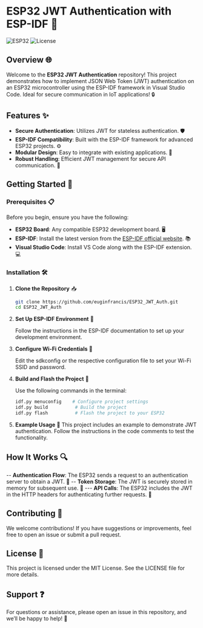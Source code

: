 # ESP32 JWT Authentication with ESP-IDF 🚀

![ESP32](https://img.shields.io/badge/ESP32-Project-orange) ![License](https://img.shields.io/badge/License-MIT-blue)

## Overview 🌐

Welcome to the **ESP32 JWT Authentication** repository! This project demonstrates how to implement JSON Web Token (JWT) authentication on an ESP32 microcontroller using the ESP-IDF framework in Visual Studio Code. Ideal for secure communication in IoT applications! 🔒

## Features ✨

- **Secure Authentication**: Utilizes JWT for stateless authentication. 🛡️
- **ESP-IDF Compatibility**: Built with the ESP-IDF framework for advanced ESP32 projects. ⚙️
- **Modular Design**: Easy to integrate with existing applications. 🔄
- **Robust Handling**: Efficient JWT management for secure API communication. 📡

## Getting Started 🚀

### Prerequisites 📋

Before you begin, ensure you have the following:

- **ESP32 Board**: Any compatible ESP32 development board. 🖥️
- **ESP-IDF**: Install the latest version from the [ESP-IDF official website](https://docs.espressif.com/projects/esp-idf/en/latest/esp32/get-started/index.html). 📚
- **Visual Studio Code**: Install VS Code along with the ESP-IDF extension. 💻

### Installation 🛠️

1. **Clone the Repository** 📥

   ```bash
   git clone https://github.com/euginfrancis/ESP32_JWT_Auth.git
   cd ESP32_JWT_Auth
2. **Set Up ESP-IDF Environment** 🌟

   Follow the instructions in the ESP-IDF documentation to set up your development environment.

3. **Configure Wi-Fi Credentials** 📶

   Edit the sdkconfig or the respective configuration file to set your Wi-Fi SSID and password.

4. **Build and Flash the Project** 🔄

   Use the following commands in the terminal:

   ```bash
   idf.py menuconfig    # Configure project settings
   idf.py build          # Build the project
   idf.py flash          # Flash the project to your ESP32
5. **Example Usage** 📖
   This project includes an example to demonstrate JWT authentication. Follow the instructions in the code comments to test the functionality.

## How It Works 🔍
-- **Authentication Flow**: The ESP32 sends a request to an authentication server to obtain a JWT. 📨
-- **Token Storage**: The JWT is securely stored in memory for subsequent use. 💾
--- **API Calls**: The ESP32 includes the JWT in the HTTP headers for authenticating further requests. 📢

## Contributing 🤝
We welcome contributions! If you have suggestions or improvements, feel free to open an issue or submit a pull request.

## License 📜
This project is licensed under the MIT License. See the LICENSE file for more details.

## Support ❓
For questions or assistance, please open an issue in this repository, and we’ll be happy to help! 🤗
